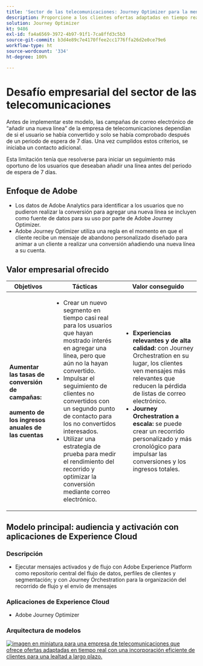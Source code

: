```yaml
---
title: 'Sector de las telecomunicaciones: Journey Optimizer para la mensajería activada'
description: Proporcione a los clientes ofertas adaptadas en tiempo real con una incorporación eficiente de clientes para una lealtad a largo plazo.
solution: Journey Optimizer
kt: 9486
exl-id: fa4a6569-3972-4b97-91f1-7ca8ffd3c5b3
source-git-commit: b3d4e89c7e4170ffee2cc1776ffa26d2e0ce79e6
workflow-type: ht
source-wordcount: '334'
ht-degree: 100%

---
```


# Desafío empresarial del sector de las telecomunicaciones

Antes de implementar este modelo, las campañas de correo electrónico de “añadir una nueva línea” de la empresa de telecomunicaciones dependían de si el usuario se había convertido y solo se había comprobado después de un periodo de espera de 7 días. Una vez cumplidos estos criterios, se iniciaba un contacto adicional.

Esta limitación tenía que resolverse para iniciar un seguimiento más oportuno de los usuarios que deseaban añadir una línea antes del periodo de espera de 7 días.

## Enfoque de Adobe

* Los datos de Adobe Analytics para identificar a los usuarios que no pudieron realizar la conversión para agregar una nueva línea se incluyen como fuente de datos para su uso por parte de Adobe Journey Optimizer.
* Adobe Journey Optimizer utiliza una regla en el momento en que el cliente recibe un mensaje de abandono personalizado diseñado para animar a un cliente a realizar una conversión añadiendo una nueva línea a su cuenta.


## Valor empresarial ofrecido

| Objetivos | Tácticas | Valor conseguido |
|---|---|---|
| **Aumentar las tasas de conversión de campañas:**<br></br>**aumento de los ingresos anuales de las cuentas**</ul> | <ul><li>Crear un nuevo segmento en tiempo casi real para los usuarios que hayan mostrado interés en agregar una línea, pero que aún no la hayan convertido.</li><li>Impulsar el seguimiento de clientes no convertidos con un segundo punto de contacto para los no convertidos interesados. </li><li>Utilizar una estrategia de prueba para medir el rendimiento del recorrido y optimizar la conversión mediante correo electrónico.</li></ul> | <ul><li><strong>Experiencias relevantes y de alta calidad:</strong> con Journey Orchestration en su lugar, los clientes ven mensajes más relevantes que reducen la pérdida de listas de correo electrónico.</li><li><strong>Journey Orchestration a escala:</strong> se puede crear un recorrido personalizado y más cronológico para impulsar las conversiones y los ingresos totales.</li></ul> |

## Modelo principal: audiencia y activación con aplicaciones de Experience Cloud

### Descripción

<ul><li>Ejecutar mensajes activados y de flujo con Adobe Experience Platform como repositorio central del flujo de datos, perfiles de clientes y segmentación; y con Journey Orchestration para la organización del recorrido de flujo y el envío de mensajes</li></ul>

### Aplicaciones de Experience Cloud

<ul><li>Adobe Journey Optimizer</li></ul>

### Arquitectura de modelos

<a href="https://experienceleague.adobe.com/docs/blueprints-learn/architecture/customer-journeys/journey-optimizer.html?lang=es"><img alt="imagen en miniatura para una empresa de telecomunicaciones que ofrece ofertas adaptadas en tiempo real con una incorporación eficiente de clientes para una lealtad a largo plazo." src="https://experienceleague.adobe.com/docs/blueprints-learn/assets/journey-optimizer.png?lang=en"/></a>
